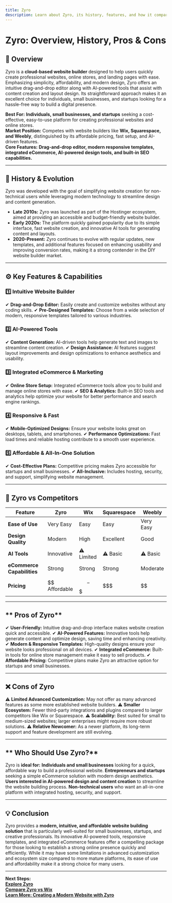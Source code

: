 ```yaml
---
title: Zyro
description: Learn about Zyro, its history, features, and how it compares to other website builders.
---
```


# **Zyro: Overview, History, Pros & Cons**

## **📌 Overview**  
Zyro is a **cloud-based website builder** designed to help users quickly create professional websites, online stores, and landing pages with ease. Emphasizing simplicity, affordability, and modern design, Zyro offers an intuitive drag-and-drop editor along with AI-powered tools that assist with content creation and layout design. Its straightforward approach makes it an excellent choice for individuals, small businesses, and startups looking for a hassle-free way to build a digital presence.

 **Best For:** **Individuals, small businesses, and startups** seeking a cost-effective, easy-to-use platform for creating professional websites and online stores.  
 **Market Position:** Competes with website builders like **Wix, Squarespace, and Weebly**, distinguished by its affordable pricing, fast setup, and AI-driven features.  
 **Core Features:** **Drag-and-drop editor, modern responsive templates, integrated eCommerce, AI-powered design tools, and built-in SEO capabilities.**

---

## **📜 History & Evolution**  
Zyro was developed with the goal of simplifying website creation for non-technical users while leveraging modern technology to streamline design and content generation.

- **Late 2010s:** Zyro was launched as part of the Hostinger ecosystem, aimed at providing an accessible and budget-friendly website builder.
- **Early 2020s:** The platform quickly gained popularity due to its simple interface, fast website creation, and innovative AI tools for generating content and layouts.
- **2020-Present:** Zyro continues to evolve with regular updates, new templates, and additional features focused on enhancing usability and improving conversion rates, making it a strong contender in the DIY website builder market.

---

## **⚙️ Key Features & Capabilities**

### **1️⃣ Intuitive Website Builder**
✔ **Drag-and-Drop Editor:** Easily create and customize websites without any coding skills.
✔ **Pre-Designed Templates:** Choose from a wide selection of modern, responsive templates tailored to various industries.

### **2️⃣ AI-Powered Tools**
✔ **Content Generation:** AI-driven tools help generate text and images to streamline content creation.
✔ **Design Assistance:** AI features suggest layout improvements and design optimizations to enhance aesthetics and usability.

### **3️⃣ Integrated eCommerce & Marketing**
✔ **Online Store Setup:** Integrated eCommerce tools allow you to build and manage online stores with ease.
✔ **SEO & Analytics:** Built-in SEO tools and analytics help optimize your website for better performance and search engine rankings.

### **4️⃣ Responsive & Fast**
✔ **Mobile-Optimized Designs:** Ensure your website looks great on desktops, tablets, and smartphones.
✔ **Performance Optimizations:** Fast load times and reliable hosting contribute to a smooth user experience.

### **5️⃣ Affordable & All-In-One Solution**
✔ **Cost-Effective Plans:** Competitive pricing makes Zyro accessible for startups and small businesses.
✔ **All-Inclusive:** Includes hosting, security, and support, simplifying website management.

---

## **🔄 Zyro vs Competitors**

| Feature                   | Zyro            | Wix             | Squarespace      | Weebly           |
|---------------------------|-----------------|-----------------|------------------|------------------|
| **Ease of Use**           |  Very Easy    |  Easy         |  Easy          |  Very Easy     |
| **Design Quality**        |  Modern       |  High         |  Excellent     |  Good          |
| **AI Tools**              |  Innovative   | ⚠ Limited      | ⚠ Basic         | ⚠ Basic         |
| **eCommerce Capabilities**|  Strong       |  Strong      |  Strong        |  Moderate      |
| **Pricing**               | $$ Affordable   | $$-$$$         | $$$              | $$              |

---

## ** Pros of Zyro**
✔ **User-Friendly:** Intuitive drag-and-drop interface makes website creation quick and accessible.
✔ **AI-Powered Features:** Innovative tools help generate content and optimize design, saving time and enhancing creativity.
✔ **Modern & Responsive Templates:** High-quality designs ensure your website looks professional on all devices.
✔ **Integrated eCommerce:** Built-in tools for online store management make it easy to sell products.
✔ **Affordable Pricing:** Competitive plans make Zyro an attractive option for startups and small businesses.

---

## **❌ Cons of Zyro**
⚠ **Limited Advanced Customization:** May not offer as many advanced features as some more established website builders.
⚠ **Smaller Ecosystem:** Fewer third-party integrations and plugins compared to larger competitors like Wix or Squarespace.
⚠ **Scalability:** Best suited for small to medium-sized websites; larger enterprises might require more robust solutions.
⚠ **Relative Newcomer:** As a newer platform, its long-term support and feature development are still evolving.

---

## ** Who Should Use Zyro?**
Zyro is **ideal for:**
 **Individuals and small businesses** looking for a quick, affordable way to build a professional website.
 **Entrepreneurs and startups** seeking a simple eCommerce solution with modern design aesthetics.
 **Users interested in AI-powered design and content creation** to streamline the website building process.
 **Non-technical users** who want an all-in-one platform with integrated hosting, security, and support.

---

## **💡 Conclusion**
Zyro provides a **modern, intuitive, and affordable website building solution** that is particularly well-suited for small businesses, startups, and creative professionals. Its innovative AI-powered tools, responsive templates, and integrated eCommerce features offer a compelling package for those looking to establish a strong online presence quickly and efficiently. While it may have some limitations in advanced customization and ecosystem size compared to more mature platforms, its ease of use and affordability make it a strong choice for many users.

---

 **Next Steps:**  
 **[Explore Zyro](https://zyro.com/)**  
 **[Compare Zyro vs Wix](#)**  
 **[Learn More: Creating a Modern Website with Zyro](#)**
